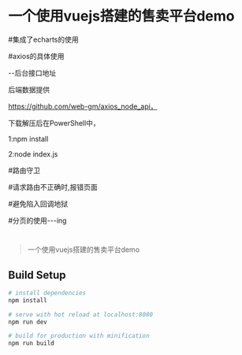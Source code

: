 # 一个使用vuejs搭建的售卖平台demo

#集成了echarts的使用

#axios的具体使用

--后台接口地址 

  后端数据提供

  https://github.com/web-gm/axios_node_api，
  
  下载解压后在PowerShell中，
  
  1:npm install
  
  2:node index.js
  

#路由守卫

#请求路由不正确时,报错页面


#避免陷入回调地狱

#分页的使用---ing

#

#
> 一个使用vuejs搭建的售卖平台demo

## Build Setup

``` bash
# install dependencies
npm install

# serve with hot reload at localhost:8080
npm run dev

# build for production with minification
npm run build
```


